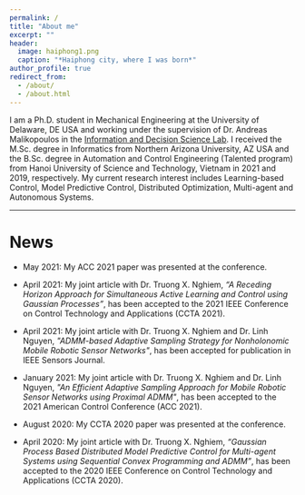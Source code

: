 ```yaml
---
permalink: /
title: "About me"
excerpt: ""
header:
  image: haiphong1.png
  caption: "*Haiphong city, where I was born*"
author_profile: true
redirect_from:
  - /about/
  - /about.html
---
```


I am a Ph.D. student in Mechanical Engineering at the University of Delaware, DE USA and working under the supervision of Dr. Andreas Malikopoulos in the [Information and Decision Science Lab](https://sites.udel.edu/ids-lab/people/).
I received the M.Sc. degree in Informatics from Northern Arizona University, AZ USA and the B.Sc. degree in Automation and Control Engineering (Talented program) from Hanoi University of Science and Technology, Vietnam in 2021 and 2019, respectively.
My current research interest includes Learning-based Control, Model Predictive Control, Distributed Optimization, Multi-agent and Autonomous Systems.
<!-- I am a Student Member of the IEEE and the IEEE Control System Society. -->

***

# News

* May 2021: My ACC 2021 paper was presented at the conference.

* April 2021: My joint article with Dr. Truong X. Nghiem, <em>“A Receding Horizon Approach for Simultaneous Active Learning and Control using Gaussian Processes”</em>, has been accepted to the 2021 IEEE Conference on Control Technology and Applications (CCTA 2021).

* April 2021: My joint article with Dr. Truong X. Nghiem and Dr. Linh Nguyen, <em>"ADMM-based Adaptive Sampling Strategy for Nonholonomic Mobile Robotic Sensor Networks"</em>, has been accepted for publication in IEEE Sensors Journal.

* January 2021: My joint article with Dr. Truong X. Nghiem and Dr. Linh Nguyen, <em>"An Efficient Adaptive Sampling Approach for Mobile Robotic Sensor Networks using Proximal ADMM"</em>, has been accepted to the 2021 American Control Conference (ACC 2021).

* August 2020: My CCTA 2020 paper was presented at the conference.

* April 2020: My joint article with Dr. Truong X. Nghiem, <em>“Gaussian Process Based Distributed Model Predictive Control for Multi-agent Systems using Sequential Convex Programming and ADMM”</em>, has been accepted to the 2020 IEEE Conference on Control Technology and Applications (CCTA 2020).
